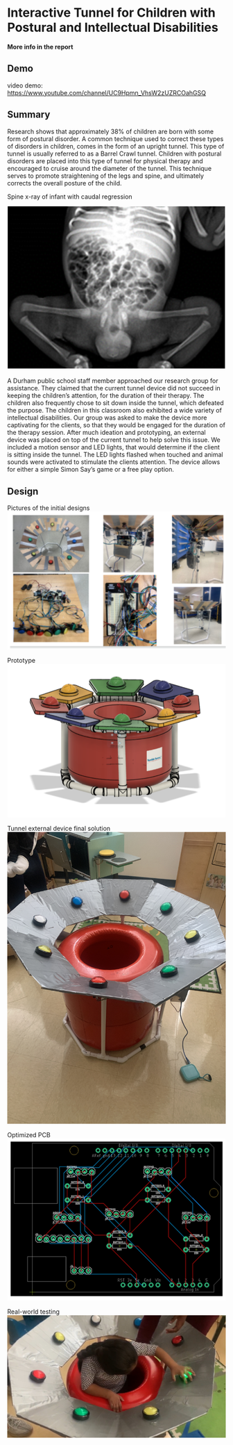 # Interactive Tunnel for Children with Postural and Intellectual Disabilities

**More info in the report**

## Demo
video demo: https://www.youtube.com/channel/UC9Hpmn_VhsW2zUZRCOahGSQ

## Summary

Research shows that approximately 38% of children are born with some form of postural disorder. A common technique used to correct these types of disorders in children, comes in the form of an upright tunnel. This type of tunnel is usually referred to as a Barrel Crawl tunnel. Children with postural disorders are placed into this type of tunnel for physical therapy and encouraged to cruise around the diameter of the tunnel. This technique serves to promote straightening of the legs and spine, and ultimately corrects the overall posture of the child.

Spine x-ray of infant with caudal regression

![x-ray](Design/x_ray.png)

A Durham public school staff member approached our research group for assistance. They claimed that the current tunnel device did not succeed in keeping the children’s attention, for the duration of their therapy. The children also frequently chose to sit down inside the tunnel, which defeated the purpose. The children in this classroom also exhibited a wide variety of intellectual disabilities. Our group was asked to make the device more captivating for the clients, so that they would be engaged for the duration of the therapy session. After much ideation and prototyping, an external device was placed on top of the current tunnel to help solve this issue. We included a motion sensor and LED lights, that would determine if the client is sitting inside the tunnel. The LED lights flashed when touched and animal sounds were activated to stimulate the clients attention. The device allows for either a simple Simon Say’s game or a free play option.


## Design

Pictures of the initial designs
![initial](Design/initial_design.png)

Prototype
![prototype](Design/prototype.png)

Tunnel external device final solution
![final](Design/final_design.JPG)

Optimized PCB 
![pcb](Design/pcb.png)

Real-world testing
![real](Design/real_application.jpg)

